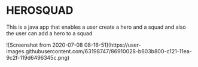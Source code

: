 <h1>HEROSQUAD</h1>
<P>This is a java app that enables a user create a hero and a squad and also the user can add a hero to a squad
   
</P>
![Screenshot from 2020-07-08 08-16-51](https://user-images.githubusercontent.com/63198747/86910028-b603b800-c121-11ea-9c2f-119d6496345c.png)





